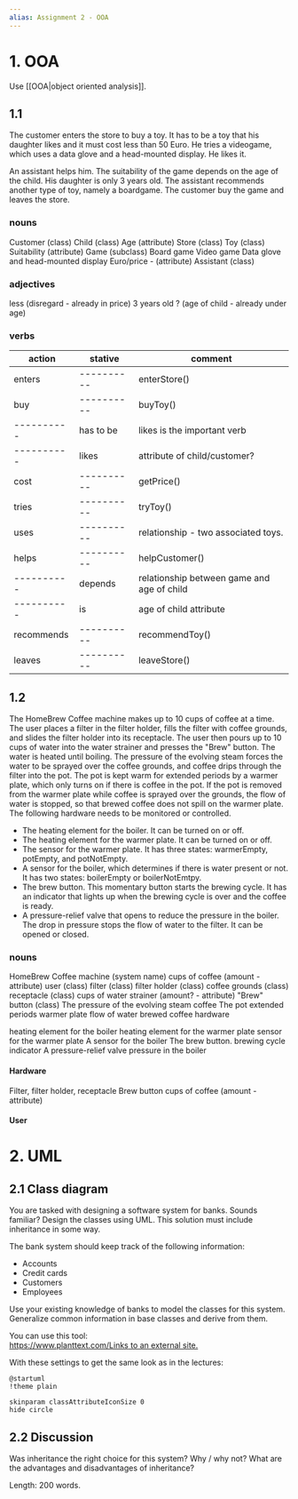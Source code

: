 ```yaml
---
alias: Assignment 2 - OOA
---
```


# 1. OOA
Use [[OOA|object oriented analysis]].

## 1.1
The customer enters the store to buy a toy. It has to be a toy that his daughter likes and it must cost less than 50 Euro. He tries a videogame, which uses a data glove and a head-mounted display. He likes it.

An assistant helps him. The suitability of the game depends on the age of the child. His daughter is only 3 years old. The assistant recommends another type of toy, namely a boardgame. The customer buy the game and leaves the store.

### nouns
Customer (class)
	Child (class)
		Age (attribute)
Store (class)
Toy (class)
	Suitability (attribute)
	Game (subclass)
		Board game 
		Video game 
			Data glove and head-mounted display
	Euro/price - (attribute)
Assistant (class)

### adjectives
less (disregard - already in price)
3 years old ? (age of child - already under age)

### verbs 
| action     | stative    | comment                                    |
| ---------- | ---------- | ------------------------------------------ |
| enters     | ---------- | enterStore()                               |
| buy        | ---------- | buyToy()                                   |
| ---------- | has to be  | likes is the important verb                |
| ---------- | likes      | attribute of child/customer?               |
| cost       | ---------- | getPrice()                                 |
| tries      | ---------- | tryToy()                                   |
| uses       | ---------- | relationship - two associated toys.        | 
| helps      | ---------- | helpCustomer()                             |
| ---------- | depends    | relationship between game and age of child |
| ---------- | is         | age of child attribute                     |
| recommends | ---------- | recommendToy()                             |
| leaves     | ---------- | leaveStore()                               |


## 1.2
The HomeBrew Coffee machine makes up to 10 cups of coffee at a time. The user places a filter in the filter holder, fills the filter with coffee grounds, and slides the filter holder into its receptacle. The user then pours up to 10 cups of water into the water strainer and presses the "Brew" button. The water is heated until boiling. The pressure of the evolving steam forces the water to be sprayed over the coffee grounds, and coffee drips through the filter into the pot. The pot is kept warm for extended periods by a warmer plate, which only turns on if there is coffee in the pot. If the pot is removed from the warmer plate while coffee is sprayed over the grounds, the flow of water is stopped, so that brewed coffee does not spill on the warmer plate. The following hardware needs to be monitored or controlled.

-   The heating element for the boiler. It can be turned on or off.
-   The heating element for the warmer plate. It can be turned on or off.
-   The sensor for the warmer plate. It has three states: warmerEmpty, potEmpty, and potNotEmpty.
-   A sensor for the boiler, which determines if there is water present or not. It has two states: boilerEmpty or boilerNotEmtpy.
-   The brew button. This momentary button starts the brewing cycle. It has an indicator that lights up when the brewing cycle is over and the coffee is ready.
-   A pressure-relief valve that opens to reduce the pressure in the boiler. The drop in pressure stops the flow of water to the filter. It can be opened or closed.

### nouns
HomeBrew Coffee machine (system name)
cups of coffee (amount - attribute)
user (class)
filter (class)
filter holder (class)
coffee grounds (class)
receptacle (class)
cups of water strainer (amount? - attribute)
"Brew" button (class)
The pressure of the evolving steam
coffee
The pot
extended periods
warmer plate
flow of water
brewed coffee
hardware

heating element for the boiler
heating element for the warmer plate
sensor for the warmer plate
A sensor for the boiler
The brew button.
brewing cycle
indicator
A pressure-relief valve
pressure in the boiler

#### Hardware
Filter, filter holder, receptacle
Brew button
cups of coffee (amount - attribute)


#### User


# 2. UML

## 2.1 Class diagram
You are tasked with designing a software system for banks. Sounds familiar? Design the classes using UML. This solution must include inheritance in some way.

The bank system should keep track of the following information:

-   Accounts
-   Credit cards
-   Customers
-   Employees

Use your existing knowledge of banks to model the classes for this system. Generalize common information in base classes and derive from them.

You can use this tool:  
[https://www.planttext.com/Links to an external site.](https://www.planttext.com/)

With these settings to get the same look as in the lectures:

```
@startuml  
!theme plain  

skinparam classAttributeIconSize 0  
hide circle
```

## 2.2 Discussion
Was inheritance the right choice for this system? Why / why not? What are the advantages and disadvantages of inheritance?

Length: 200 words.


